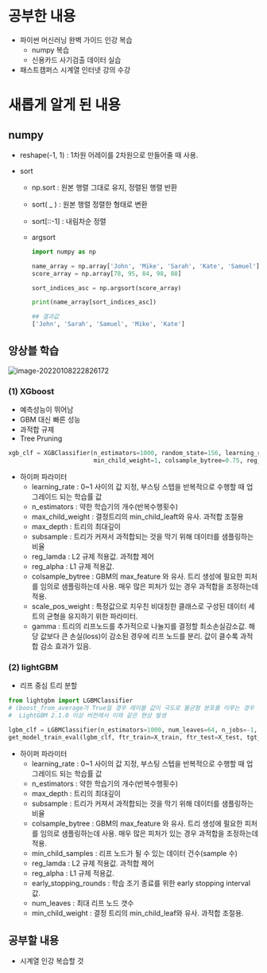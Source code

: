 # 공부한 내용

* 파이썬 머신러닝 완벽 가이드 인강 복습
  * numpy 복습
  * 신용카드 사기검출 데이터 실습
* 패스트캠퍼스 시계열 인터넷 강의 수강



# 새롭게 알게 된 내용

## numpy

* reshape(-1, 1) : 1차원 어레이를 2차원으로 만들어줄 때 사용.

* sort

  * np.sort : 원본 행렬 그대로 유지, 정렬된 행렬 반환

  * sort( _ ) : 원본 행렬 정렬한 형태로 변환

  * sort[::-1] : 내림차순 정렬

  * argsort

    ```python
    import numpy as np
    
    name_array = np.array['John', 'Mike', 'Sarah', 'Kate', 'Samuel']
    score_array = np.array[78, 95, 84, 98, 88]
    
    sort_indices_asc = np.argsort(score_array)
    
    print(name_array[sort_indices_asc])
    
    ## 결과값
    ['John', 'Sarah', 'Samuel', 'Mike', 'Kate']
    ```

    

## 앙상블 학습

![image-20220108222826172](C:\Users\user1\AppData\Roaming\Typora\typora-user-images\image-20220108222826172.png)



### (1) XGboost

* 예측성능이 뛰어남
* GBM 대신 빠른 성능
* 과적합 규제
* Tree Pruning

```python
xgb_clf = XGBClassifier(n_estimators=1000, random_state=156, learning_rate=0.02, max_depth=7,\
                        min_child_weight=1, colsample_bytree=0.75, reg_alpha=0.03)
```

* 하이퍼 파라미터
  * learning_rate : 0~1 사이의 값 지정, 부스팅 스텝을 반복적으로 수행할 때 업그레이드 되는 학습률 값
  * n_estimators : 약한 학습기의 개수(반복수행횟수)
  * max_child_weight : 결정트리의 min_child_leaft와 유사. 과적합 조절용
  * max_depth : 트리의 최대깊이
  * subsample : 트리가 커져서 과적합되는 것을 막기 위해 데이터를 샘플링하는 비율
  * reg_lamda : L2 규제 적용값. 과적합 제어
  * reg_alpha : L1 규제 적용값.
  * colsample_bytree : GBM의 max_feature 와 유사. 트리 생성에 필요한 피처를 임의로 샘플링하는데 사용. 매우 많은 피처가 있는 경우 과적합을 조정하는데 적용.
  * scale_pos_weight : 특정값으로 치우친 비대칭한 클래스로 구성된 데이터 세트의 균형을 유지하기 위한 파라미터.
  * gamma : 트리의 리프노드를 추가적으로 나눌지를 결정할 최소손실감소값. 해당 값보다 큰 손실(loss)이 감소된 경우에 리프 노드를 분리. 값이 클수록 과적합 감소 효과가 있음.



### (2) lightGBM

* 리프 중심 트리 분할

```python
from lightgbm import LGBMClassifier
# (boost_from_average가 True일 경우 레이블 값이 극도로 불균형 분포를 이루는 경우 재현률 및 ROC-AUC 성능이 매우 저하됨.)  
#  LightGBM 2.1.0 이상 버전에서 이와 같은 현상 발생 

lgbm_clf = LGBMClassifier(n_estimators=1000, num_leaves=64, n_jobs=-1, boost_from_average=False)
get_model_train_eval(lgbm_clf, ftr_train=X_train, ftr_test=X_test, tgt_train=y_train, tgt_test=y_test)
```

* 하이퍼 파라미터
  * learning_rate : 0~1 사이의 값 지정, 부스팅 스텝을 반복적으로 수행할 때 업그레이드 되는 학습률 값
  * n_estimators : 약한 학습기의 개수(반복수행횟수)
  * max_depth : 트리의 최대깊이
  * subsample : 트리가 커져서 과적합되는 것을 막기 위해 데이터를 샘플링하는 비율
  * colsample_bytree : GBM의 max_feature 와 유사. 트리 생성에 필요한 피처를 임의로 샘플링하는데 사용. 매우 많은 피처가 있는 경우 과적합을 조정하는데 적용.
  * min_child_samples : 리프 노드가 될 수 있는 데이터 건수(sample 수)
  * reg_lamda : L2 규제 적용값. 과적합 제어
  * reg_alpha : L1 규제 적용값.
  * early_stopping_rounds : 학습 조기 종료를 위한 early stopping interval 값.
  * num_leaves : 최대 리프 노드 갯수
  * min_child_weight : 결정 트리의 min_child_leaf와 유사. 과적합 조절용.



## 공부할 내용

* 시계열 인강 복습할 것